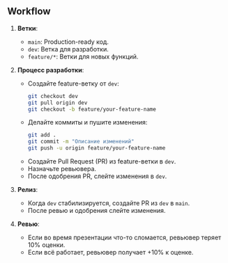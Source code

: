 ## Workflow

1. **Ветки**:
   - `main`: Production-ready код.
   - `dev`: Ветка для разработки.
   - `feature/*`: Ветки для новых функций.

2. **Процесс разработки**:
   - Создайте feature-ветку от `dev`:
     ```bash
     git checkout dev
     git pull origin dev
     git checkout -b feature/your-feature-name
     ```
   - Делайте коммиты и пушите изменения:
     ```bash
     git add .
     git commit -m "Описание изменений"
     git push -u origin feature/your-feature-name
     ```
   - Создайте Pull Request (PR) из feature-ветки в `dev`.
   - Назначьте ревьювера.
   - После одобрения PR, слейте изменения в `dev`.

3. **Релиз**:
   - Когда `dev` стабилизируется, создайте PR из `dev` в `main`.
   - После ревью и одобрения слейте изменения.

4. **Ревью**:
   - Если во время презентации что-то сломается, ревьювер теряет 10% оценки.
   - Если всё работает, ревьювер получает +10% к оценке.